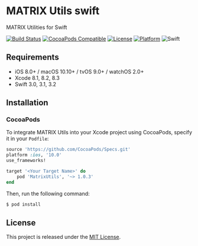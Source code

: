 # MATRIX Utils swift
MATRIX Utilities for Swift

[![Build Status](https://travis-ci.org/matrix-io/matrix-utils-swift.svg?branch=master)](https://travis-ci.org/matrix-io/matrix-utils-swift)
[![CocoaPods Compatible](https://img.shields.io/cocoapods/v/MatrixUtils.svg)](https://img.shields.io/cocoapods/v/MatrixUtils.svg)
[![License](https://img.shields.io/cocoapods/l/ImagePicker.svg?style=flat)](http://cocoadocs.org/docsets/ImagePicker)
[![Platform](https://img.shields.io/cocoapods/p/ImagePicker.svg?style=flat)](http://cocoadocs.org/docsets/ImagePicker)
![Swift](https://img.shields.io/badge/%20in-swift%203.0-orange.svg)
## Requirements

- iOS 8.0+ / macOS 10.10+ / tvOS 9.0+ / watchOS 2.0+
- Xcode 8.1, 8.2, 8.3
- Swift 3.0, 3.1, 3.2

## Installation

### CocoaPods

To integrate MATRIX Utils into your Xcode project using CocoaPods, specify it in your `Podfile`:

```ruby
source 'https://github.com/CocoaPods/Specs.git'
platform :ios, '10.0'
use_frameworks!

target '<Your Target Name>' do
    pod 'MatrixUtils', '~> 1.0.3'
end
```

Then, run the following command:

```bash
$ pod install
```

## License

This project is released under the [MIT License](LICENSE.md).